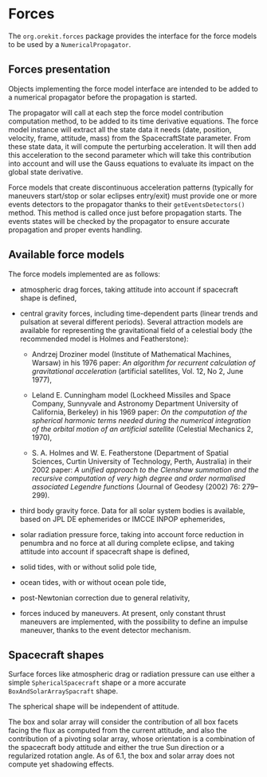 <!--- Copyright 2002-2015 CS Systèmes d'Information
  Licensed under the Apache License, Version 2.0 (the "License");
  you may not use this file except in compliance with the License.
  You may obtain a copy of the License at
  
    http://www.apache.org/licenses/LICENSE-2.0
  
  Unless required by applicable law or agreed to in writing, software
  distributed under the License is distributed on an "AS IS" BASIS,
  WITHOUT WARRANTIES OR CONDITIONS OF ANY KIND, either express or implied.
  See the License for the specific language governing permissions and
  limitations under the License.
-->

# Forces

The `org.orekit.forces` package provides the interface for the force models to be used by a 
`NumericalPropagator`.
  
## Forces presentation

Objects implementing the force model interface are intended to be added to a
numerical propagator before the propagation is started.
  
The propagator will call at each step the force model contribution computation
method, to be added to its time derivative equations. The force model instance 
will extract all the state data it needs (date, position, velocity, frame, attitude, 
mass) from the SpacecraftState parameter. 
From these state data, it will compute the perturbing acceleration. It
will then add this acceleration to the second parameter which will take this
contribution into account and will use the Gauss equations to evaluate its impact
on the global state derivative.

Force models that create discontinuous acceleration patterns (typically for maneuvers
start/stop or solar eclipses entry/exit) must provide one or more events detectors to 
the propagator thanks to their `getEventsDetectors()` method. This method
is called once just before propagation starts. The events states will be checked by
the propagator to ensure accurate propagation and proper events handling.


## Available force models

The force models implemented are as follows:

* atmospheric drag forces, taking attitude into account if spacecraft shape is defined,
  
* central gravity forces, including time-dependent parts (linear trends and
  pulsation at several different periods). Several attraction models are
  available for representing the gravitational field of a celestial body
  (the recommended model is Holmes and Featherstone): 
  
  * Andrzej Droziner model (Institute of Mathematical Machines, Warsaw) in his 1976 paper:
   _An algorithm for recurrent calculation of gravitational acceleration_
   (artificial satellites, Vol. 12, No 2, June 1977),
   
  * Leland E. Cunningham model (Lockheed Missiles and Space Company, Sunnyvale
    and Astronomy Department University of California, Berkeley) in his 1969 paper:
    _On the computation of the spherical harmonic terms needed during the numerical integration of the orbital motion of an artificial satellite_
    (Celestial Mechanics 2, 1970),

  * S. A. Holmes and W. E. Featherstone (Department of Spatial Sciences,
    Curtin University of Technology, Perth, Australia) in their 2002 paper:
    _A unified approach to the Clenshaw summation and the recursive computation
     of very high degree and order normalised associated Legendre functions_
    (Journal of Geodesy (2002) 76: 279–299).

* third body gravity force. Data for all solar system bodies is available,
  based on JPL DE ephemerides or IMCCE INPOP ephemerides,

* solar radiation pressure force, taking into account force reduction in
  penumbra and no force at all during complete eclipse, and taking attitude
  into account if spacecraft shape is defined,

* solid tides, with or without solid pole tide,

* ocean tides, with or without ocean pole tide,

* post-Newtonian correction due to general relativity,

* forces induced by maneuvers. At present, only constant thrust maneuvers 
  are implemented, with the possibility to define an impulse maneuver, thanks 
  to the event detector mechanism.

## Spacecraft shapes

Surface forces like atmospheric drag or radiation pressure can use either
a simple `SphericalSpacecraft` shape or a more accurate
`BoxAndSolarArraySpacraft` shape.

The spherical shape will be independent of attitude.

The box and solar array will consider the contribution of all box facets facing
the flux as computed from the current attitude, and also the contribution of a
pivoting solar array, whose orientation is a combination of the spacecraft body
attitude and either the true Sun direction or a regularized rotation angle. As
of 6.1, the box and solar array does not compute yet shadowing effects.
